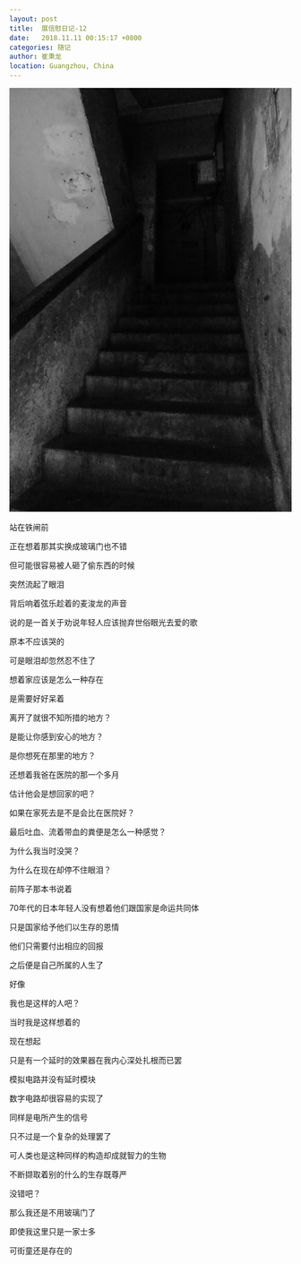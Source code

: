 ```yaml
---
layout: post
title:  展信慰日记-12
date:   2018.11.11 00:15:17 +0800
categories: 随记
author: 崔秉龙
location: Guangzhou, China
---
```


![图片发自平行世界](/photo/InPost/14763760-228a44715d94b96c.png)

站在铁闸前

正在想着那其实换成玻璃门也不错

但可能很容易被人砸了偷东西的时候

突然流起了眼泪


背后响着弦乐趁着的麦浚龙的声音

说的是一首关于劝说年轻人应该抛弃世俗眼光去爱的歌

原本不应该哭的

可是眼泪却忽然忍不住了


想着家应该是怎么一种存在

是需要好好呆着

离开了就很不知所措的地方？

是能让你感到安心的地方？

是你想死在那里的地方？


还想着我爸在医院的那一个多月

估计他会是想回家的吧？

如果在家死去是不是会比在医院好？

最后吐血、流着带血的粪便是怎么一种感觉？

为什么我当时没哭？

为什么在现在却停不住眼泪？


前阵子那本书说着

70年代的日本年轻人没有想着他们跟国家是命运共同体

只是国家给予他们以生存的恩情

他们只需要付出相应的回报

之后便是自己所属的人生了

好像

我也是这样的人吧？

当时我是这样想着的


现在想起

只是有一个延时的效果器在我内心深处扎根而已罢


模拟电路并没有延时模块

数字电路却很容易的实现了

同样是电所产生的信号

只不过是一个复杂的处理罢了

可人类也是这种同样的构造却成就智力的生物

不断撷取着别的什么的生存既尊严


没错吧？


那么我还是不用玻璃门了

即使我这里只是一家士多

可街童还是存在的


